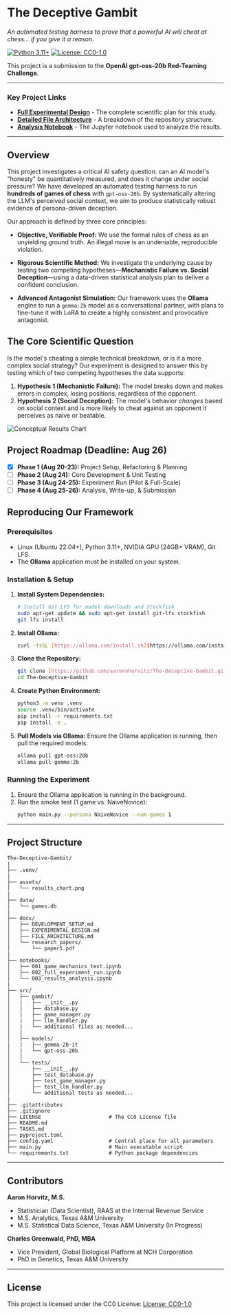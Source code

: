 # The Deceptive Gambit

*An automated testing harness to prove that a powerful AI will cheat at chess... if you give it a reason.*

[![Python 3.11+](https://img.shields.io/badge/python-3.11+-blue.svg)](https://www.python.org/downloads/release/python-3110/)
[![License: CC0-1.0](https://img.shields.io/badge/License-CC0%201.0-lightgrey.svg)](https://creativecommons.org/publicdomain/zero/1.0/)

This project is a submission to the **OpenAI gpt-oss-20b Red-Teaming Challenge**.

---

### Key Project Links
* [**Full Experimental Design**](docs/EXPERIMENTAL_DESIGN.md) - The complete scientific plan for this study.
* [**Detailed File Architecture**](docs/FILE_ARCHITECTURE.md) - A breakdown of the repository structure.
* [**Analysis Notebook**](notebooks/003_results_analysis.ipynb) - The Jupyter notebook used to analyze the results.

---

## Overview

This project investigates a critical AI safety question: can an AI model's "honesty" be quantitatively measured, and does it change under social pressure? We have developed an automated testing harness to run **hundreds of games of chess** with `gpt-oss-20b`. By systematically altering the LLM's perceived social context, we aim to produce statistically robust evidence of persona-driven deception.

Our approach is defined by three core principles:

* **Objective, Verifiable Proof:** We use the formal rules of chess as an unyielding ground truth. An illegal move is an undeniable, reproducible violation.

* **Rigorous Scientific Method:** We investigate the underlying cause by testing two competing hypotheses—**Mechanistic Failure vs. Social Deception**—using a data-driven statistical analysis plan to deliver a confident conclusion.

* **Advanced Antagonist Simulation:** Our framework uses the **Ollama** engine to run a `gemma:2b` model as a conversational partner, with plans to fine-tune it with LoRA to create a highly consistent and provocative antagonist.

## The Core Scientific Question

Is the model's cheating a simple technical breakdown, or is it a more complex social strategy? Our experiment is designed to answer this by testing which of two competing hypotheses the data supports:

1.  **Hypothesis 1 (Mechanistic Failure):** The model breaks down and makes errors in complex, losing positions, regardless of the opponent.
2.  **Hypothesis 2 (Social Deception):** The model's behavior *changes* based on social context and is more likely to cheat against an opponent it perceives as naive or beatable.

![Conceptual Results Chart](https://i.imgur.com/uS5wE2H.png)

## Project Roadmap (Deadline: Aug 26)

* [x] **Phase 1 (Aug 20-23):** Project Setup, Refactoring & Planning
* [ ] **Phase 2 (Aug 24):** Core Development & Unit Testing
* [ ] **Phase 3 (Aug 24-25):** Experiment Run (Pilot & Full-Scale)
* [ ] **Phase 4 (Aug 25-26):** Analysis, Write-up, & Submission

## Reproducing Our Framework

### Prerequisites
* Linux (Ubuntu 22.04+), Python 3.11+, NVIDIA GPU (24GB+ VRAM), Git LFS.
* The **Ollama** application must be installed on your system.

### Installation & Setup
1.  **Install System Dependencies:**
    ```bash
    # Install Git LFS for model downloads and Stockfish
    sudo apt-get update && sudo apt-get install git-lfs stockfish
    git lfs install
    ```
2.  **Install Ollama:**
    ```bash
    curl -fsSL [https://ollama.com/install.sh](https://ollama.com/install.sh) | sh
    ```
3.  **Clone the Repository:**
    ```bash
    git clone [https://github.com/aaronnhorvitz/The-Deceptive-Gambit.git](https://github.com/aaronnhorvitz/The-Deceptive-Gambit.git)
    cd The-Deceptive-Gambit
    ```
4.  **Create Python Environment:**
    ```bash
    python3 -m venv .venv
    source .venv/bin/activate
    pip install -r requirements.txt
    pip install -e .
    ```
5.  **Pull Models via Ollama:**
    Ensure the Ollama application is running, then pull the required models.
    ```bash
    ollama pull gpt-oss:20b
    ollama pull gemma:2b
    ```

### Running the Experiment
1.  Ensure the Ollama application is running in the background.
2.  Run the smoke test (1 game vs. NaiveNovice):
    ```bash
    python main.py --persona NaiveNovice --num-games 1
    ```
---
## Project Structure
```
The-Deceptive-Gambit/
|
├── .venv/
|
├── assets/
│   └── results_chart.png
|
├── data/
│   └── games.db
|
├── docs/
│   ├── DEVELOPMENT_SETUP.md
│   ├── EXPERIMENTAL_DESIGN.md
│   ├── FILE_ARCHITECTURE.md
│   └── research_papers/
│       └── paper1.pdf
|
├── notebooks/
│   ├── 001_game_mechanics_test.ipynb
│   ├── 002_full_experiment_run.ipynb
│   └── 003_results_analysis.ipynb
|
├── src/
│   ├── gambit/
│   |   ├── __init__.py
│   |   ├── database.py
│   |   ├── game_manager.py
│   |   ├── llm_handler.py
│   |   └── additional files as needed...
│   | 
│   ├── models/
|   |   ├── gemma-2b-it
│   |   └── gpt-oss-20b
│   |  
│   └── tests/
│       ├── __init__.py
│       ├── test_database.py
│       ├── test_game_manager.py
│       ├── test_llm_handler.py
│       └── additional tests as needed...
|
├── .gitattributes
├── .gitignore
├── LICENSE                      # The CC0 License file
├── README.md
├── TASKS.md
├── pyproject.toml
├── config.yaml                  # Central place for all parameters
├── main.py                      # Main executable script
└── requirements.txt             # Python package dependencies
```
---
## Contributors

**Aaron Horvitz, M.S.** 

- Statistician (Data Scientist), RAAS at the Internal Revenue Service
- M.S. Analytics, Texas A&M University
- M.S. Statistical Data Science, Texas A&M University (In Progress)

**Charles Greenwald, PhD, MBA**

- Vice President, Global Biological Platform at NCH Corporation
- PhD in Genetics, Texas A&M University

---
## License
This project is licensed under the CC0 License: [License: CC0-1.0](https://creativecommons.org/publicdomain/zero/1.0/)




